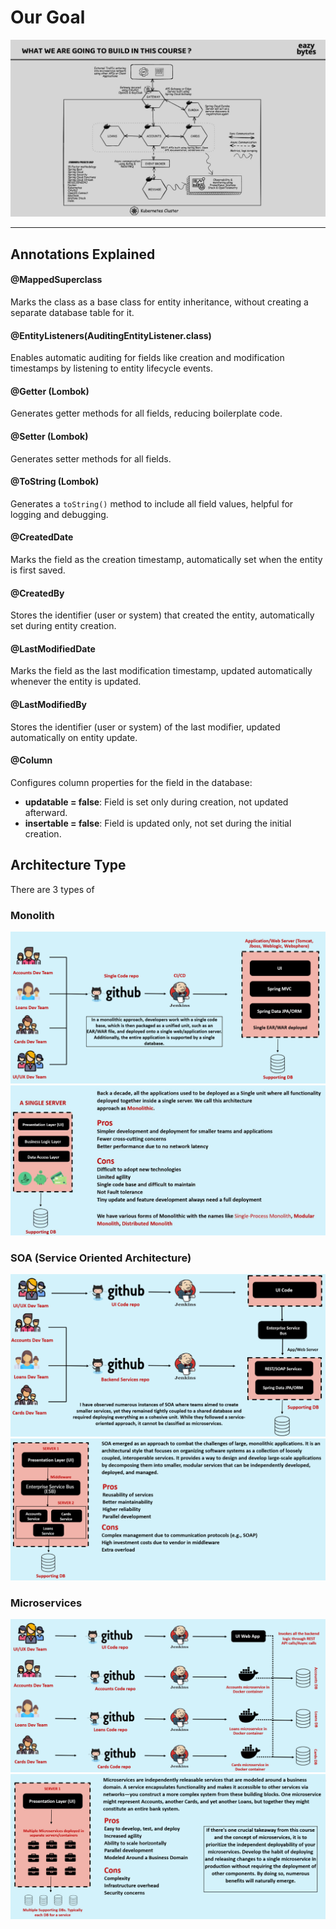 # Our Goal
![Architecture Diagram](/note-images/Architecture.png)

---

## Annotations Explained

#### @MappedSuperclass
Marks the class as a base class for entity inheritance, without creating a separate database table for it.

#### @EntityListeners(AuditingEntityListener.class)
Enables automatic auditing for fields like creation and modification timestamps by listening to entity lifecycle events.

#### @Getter (Lombok)
Generates getter methods for all fields, reducing boilerplate code.

#### @Setter (Lombok)
Generates setter methods for all fields.

#### @ToString (Lombok)
Generates a `toString()` method to include all field values, helpful for logging and debugging.

#### @CreatedDate
Marks the field as the creation timestamp, automatically set when the entity is first saved.

#### @CreatedBy
Stores the identifier (user or system) that created the entity, automatically set during entity creation.

#### @LastModifiedDate
Marks the field as the last modification timestamp, updated automatically whenever the entity is updated.

#### @LastModifiedBy
Stores the identifier (user or system) of the last modifier, updated automatically on entity update.

#### @Column
Configures column properties for the field in the database:
- **updatable = false**: Field is set only during creation, not updated afterward.
- **insertable = false**: Field is updated only, not set during the initial creation.


## Architecture Type
There are 3 types of 
### Monolith 
![Architecture Diagram](/note-images/Monolith%20Overview.png)
![Architecture Diagram](/note-images/Monolith%20Pros%20&%20Cons.png)

### SOA (Service Oriented Architecture)
![Architecture Diagram](/note-images/SOA%20Overview.png)
![Architecture Diagram](/note-images/SOA%20Pros%20&%20Cons.png)

### Microservices 
![Architecture Diagram](/note-images/Microservice%20Overview.png)
![Architecture Diagram](/note-images/Microservice%20Pros%20&%20Cons.png)
